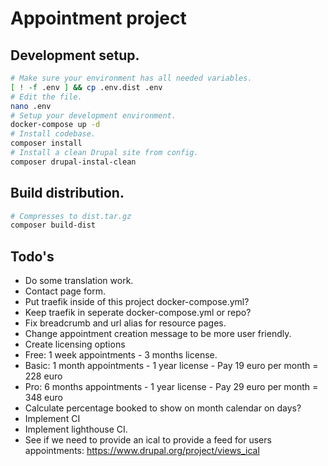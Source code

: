 # Appointment project

## Development setup.

```bash
# Make sure your environment has all needed variables.
[ ! -f .env ] && cp .env.dist .env
# Edit the file.
nano .env
# Setup your development environment.
docker-compose up -d
# Install codebase.
composer install
# Install a clean Drupal site from config.
composer drupal-instal-clean
```

## Build distribution.
```bash
# Compresses to dist.tar.gz
composer build-dist
```

## Todo's

* Do some translation work.
* Contact page form.
* Put traefik inside of this project docker-compose.yml?
* Keep traefik in seperate docker-compose.yml or repo?
* Fix breadcrumb and url alias for resource pages.
* Change appointment creation message to be more user friendly.
* Create licensing options
 * Free: 1 week appointments - 3 months license.
 * Basic: 1 month appointments - 1 year license - Pay 19 euro per month = 228 euro
 * Pro: 6 months appointments - 1 year license - Pay 29 euro per month = 348 euro
* Calculate percentage booked to show on month calendar on days?
* Implement CI
* Implement lighthouse CI.
* See if we need to provide an ical to provide a feed for users appointments:
https://www.drupal.org/project/views_ical
